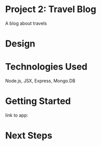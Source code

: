 # Project 2: Travel Blog
 A blog about travels 
# Design

# Technologies Used
Node.js, JSX, Express, Mongo.DB
# Getting Started
link to app:

# Next Steps
